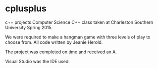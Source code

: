 # cplusplus
c++ projects
Computer Science C++ class taken at Charleston Southern University Spring 2015. 

We were required to make a hangman game with three levels of play to choose from. All code written by Jeanie Herold. 

The project was completed on time and received an A. 

Visual Studio was the IDE used. 
